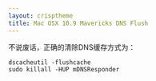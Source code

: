 ```yaml
---
layout: crisptheme
title: Mac OSX 10.9 Mavericks DNS Flush
---
```


不说废话，正确的清除DNS缓存方式为：

    dscacheutil -flushcache
    sudo killall -HUP mDNSResponder

